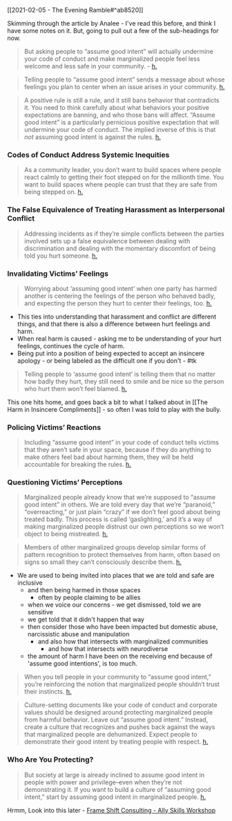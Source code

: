 
[[2021-02-05 - The Evening Ramble#^ab8520]]

Skimming through the article by Analee - I've read this before, and think I have some notes on it. But, going to pull out a few of the sub-headings for now.

> But asking people to “assume good intent” will actually undermine your code of conduct and make marginalized people feel less welcome and less safe in your community. - [h.](https://hyp.is/-msuVmgGEeufdHMO-ozDYg/thebias.com/2017/09/26/how-good-intent-undermines-diversity-and-inclusion/)

> Telling people to “assume good intent” sends a message about whose feelings you plan to center when an issue arises in your community. [h.](https://hyp.is/HNFGEGgHEeuigC_199KNPQ/thebias.com/2017/09/26/how-good-intent-undermines-diversity-and-inclusion/)

> A positive rule is still a rule, and it still bans behavior that contradicts it. You need to think carefully about what behaviors your positive expectations are banning, and who those bans will affect. “Assume good intent” is a particularly pernicious positive expectation that will undermine your code of conduct. The implied inverse of this is that _not_ assuming good intent is against the rules. [h.](https://hyp.is/MzTXeGgHEeusnlsxOWCqjA/thebias.com/2017/09/26/how-good-intent-undermines-diversity-and-inclusion/)


### Codes of Conduct Address Systemic Inequities

> As a community leader, you don’t want to build spaces where people react calmly to getting their foot stepped on for the millionth time. You want to build spaces where people can trust that they are safe from being stepped on. [h.](https://hyp.is/bBnJkGgHEeunEscbuxQ0mg/thebias.com/2017/09/26/how-good-intent-undermines-diversity-and-inclusion/)


###  The False Equivalence of Treating Harassment as Interpersonal Conflict

>  Addressing incidents as if they’re simple conflicts between the parties involved sets up a false equivalence between dealing with discrimination and dealing with the momentary discomfort of being told you hurt someone. [h.](https://thebias.com/2017/09/26/how-good-intent-undermines-diversity-and-inclusion/)


###  Invalidating Victims’ Feelings

> Worrying about ‘assuming good intent’ when one party has harmed another is centering the feelings of the person who behaved badly, and expecting the person they hurt to center their feelings, too. [h.](https://hyp.is/HPOE_mgIEeuu6IsfBs8Wfg/thebias.com/2017/09/26/how-good-intent-undermines-diversity-and-inclusion/)


- This ties into understanding that harassment and conflict are different things, and that there is also a difference between hurt feelings and harm.
- When real harm is caused - asking me to be understanding of your hurt feelings, continues the cycle of harm. 
- Being put into a position of being expected to accept an insincere apology - or being labeled as the difficult one if you don't - #tk 

> Telling people to ‘assume good intent’ is telling them that no matter how badly they hurt, they still need to smile and be nice so the person who hurt them won’t feel blamed. [h.](https://hyp.is/u2YCQmgIEeuPa-dyka1SeQ/thebias.com/2017/09/26/how-good-intent-undermines-diversity-and-inclusion/)

This one hits home, and goes back a bit to what I talked about in [[The Harm in Insincere Compliments]] - so often I was told to play with the bully. 

### Policing Victims’ Reactions

> Including “assume good intent” in your code of conduct tells victims that they aren’t safe in your space, because if they do anything to make others feel bad about harming them, they will be held accountable for breaking the rules. [h.](https://hyp.is/AsEBPGgJEeu34Ee_OzEaFA/thebias.com/2017/09/26/how-good-intent-undermines-diversity-and-inclusion/)


### Questioning Victims’ Perceptions

> Marginalized people already know that we’re supposed to “assume good intent” in others. We are told every day that we’re “paranoid,” “overreacting,” or just plain “crazy” if we don’t feel good about being treated badly. This process is called ‘gaslighting,’ and it’s a way of making marginalized people distrust our own perceptions so we won’t object to being mistreated. [h.](https://hyp.is/vnxvOGgJEeuUQq_tVLb9BQ/thebias.com/2017/09/26/how-good-intent-undermines-diversity-and-inclusion/)

>  Members of other marginalized groups develop similar forms of pattern recognition to protect themselves from harm, often based on signs so small they can’t consciously describe them. [h.](https://hyp.is/4XN4fmgJEeujA9_uo9WxtQ/thebias.com/2017/09/26/how-good-intent-undermines-diversity-and-inclusion/)

- We are used to being invited into places that we are told and safe are inclusive
	- and then being harmed in those spaces
		- often by people claiming to be allies
	- when we voice our concerns - we get dismissed, told we are sensitive 
	- we get told that it didn't happen that way 
	- then consider those who have been impacted but domestic abuse, narcissistic abuse and manipulation
		-   and also how that intersects with marginalized communities
			- and how that intersects with neurodiverse 
	- the amount of harm I have been on the receiving end because of 'assume good intentions', is too much.

> When you tell people in your community to “assume good intent,” you’re reinforcing the notion that marginalized people shouldn’t trust their instincts. [h.](https://hyp.is/ltXGpGgKEeuuvCfKeQhBKA/thebias.com/2017/09/26/how-good-intent-undermines-diversity-and-inclusion/)

> Culture-setting documents like your code of conduct and corporate values should be designed around protecting marginalized people from harmful behavior. Leave out “assume good intent.” Instead, create a culture that recognizes and pushes back against the ways that marginalized people are dehumanized. Expect people to demonstrate their good intent by treating people with respect. [h.](https://thebias.com/2017/09/26/how-good-intent-undermines-diversity-and-inclusion/)



###  Who Are You Protecting?

> But society at large is already inclined to assume good intent in people with power and privilege–even when they’re not demonstrating it. If you want to build a culture of “assuming good intent,” start by assuming good intent in marginalized people. [h.](https://hyp.is/GGHRkGgLEeuu8DvPiAHCBQ/thebias.com/2017/09/26/how-good-intent-undermines-diversity-and-inclusion/)

Hrmm, Look into this later - [Frame Shift Consulting - Ally Skills Workshop](https://frameshiftconsulting.com/ally-skills-workshop/)